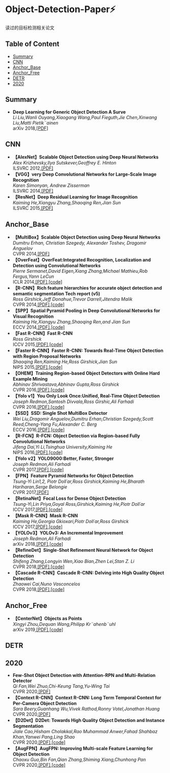 # Object-Detection-Paper:zap:
读过的目标检测相关论文
## Table of Content
   * [Summary](https://github.com/aliciashen0118/Object-Detection-Paper#Summary)
   * [CNN](https://github.com/aliciashen0118/Object-Detection-Paper#CNN)
   * [Anchor_Base](https://github.com/aliciashen0118/Object-Detection-Paper#Anchor_Base)
   * [Anchor_Free](https://github.com/aliciashen0118/Object-Detection-Paper#Anchor_Free)
   * [DETR](https://github.com/aliciashen0118/Object-Detection-Paper#DETR)
   * [2020](https://github.com/aliciashen0118/Object-Detection-Paper#2020)
## Summary
   * **Deep Learning for Generic Object Detection A Surve**  
     *Li Liu,Wanli Ouyang,Xiaogang Wang,Paul Fieguth,Jie Chen,Xinwang Liu,Matti Pietik¨ainen*  
     arXiv 2018,[[PDF]](https://arxiv.org/pdf/1809.02165v1.pdf)  
## CNN
   * **【AlexNet】Scalable Object Detection using Deep Neural Networks**  
   *Alex Krizhevsky,Ilya Sutskever,Geoffrey E. Hinton*  
   ILSVRC 2012,[[PDF]](papers.nips.cc/paper/4824-imagenet-classification-with-deep-convolutional-neural-networks.pdf)
   * **【VGG】very Deep Convolutional Networks for Large-Scale Image Recognition**  
     *Karen Simonyan, Andrew Zisserman*  
     ILSVRC 2014,[[PDF]](https://arxiv.org/pdf/1409.1556.pdf)  
   * **【ResNet】Deep Residual Learning for Image Recognition**  
     *Kaiming He,Xiangyu Zhang,Shaoqing Ren,Jian Sun*  
     ILSVRC 2015,[[PDF]](https://arxiv.org/pdf/1512.03385.pdf)  
## Anchor_Base
   * **【MultiBox】Scalable Object Detection using Deep Neural Networks**  
     *Dumitru Erhan, Christian Szegedy, Alexander Toshev, Dragomir Anguelov*  
     CVPR 2014,[[PDF]](https://www.cv-foundation.org/openaccess/content_cvpr_2014/papers/Erhan_Scalable_Object_Detection_2014_CVPR_paper.pdf)  
   * **【OverFeat】OverFeat:Integrated Recognition, Localization and Detection using Convolutional Networks**  
     *Pierre Sermanet,David Eigen,Xiang Zhang,Michael Mathieu,Rob Fergus,Yann LeCun*  
     ICLR 2014,[[PDF]](https://arxiv.org/pdf/1312.6229.pdf),[[code]](https://github.com/sermanet/OverFeat)
   * **【R-CNN】Rich feature hierarchies for accurate object detection and semantic segmentation Tech report (v5)**  
     *Ross Girshick,Jeff Donahue,Trevor Darrell,Jitendra Malik*  
     CVPR 2014,[[PDF]](https://arxiv.org/pdf/1311.2524.pdf),[[code]](https://github.com/rbgirshick/rcnn)
   * **【SPP】Spatial Pyramid Pooling in Deep Convolutional Networks for Visual Recognition**  
     *Kaiming He,Xiangyu Zhang,Shaoqing Ren,and Jian Sun*  
     ECCV 2014,[[PDF]](https://arxiv.org/pdf/1406.4729.pdf),[[code]](https://github.com/ShaoqingRen/SPP_net)
   * **【Fast R-CNN】Fast R-CNN**  
     *Ross Girshick*  
     ICCV 2015,[[PDF]](https://arxiv.org/pdf/1504.08083.pdf),[[code]](https://github.com/rbgirshick/fast-rcnn)
   * **【Faster R-CNN】Faster R-CNN: Towards Real-Time Object Detection with Region Proposal Networks**  
     *Shaoqing Ren,Kaiming He,Ross Girshick,Jian Sun*  
     NIPS 2015,[[PDF]](https://papers.nips.cc/paper/5638-faster-r-cnn-towards-real-time-object-detection-with-region-proposal-networks.pdf),[[code]](https://github.com/rbgirshick/py-faster-rcnn)
   * **【OHEM】Training Region-based Object Detectors with Online Hard Example Mining**  
     *Abhinav Shrivastava,Abhinav Gupta,Ross Girshick*    
     CVPR 2016,[[PDF]](https://arxiv.org/pdf/1604.03540.pdf),[[code]](https://github.com/abhi2610/ohem)
   * **【Yolo v1】You Only Look Once:Unified, Real-Time Object Detection**  
     *Joseph Redmon,Santosh Divvala,Ross Girshic,Ali Farhadi*  
     CVPR 2016,[[PDF]](https://arxiv.org/pdf/1506.02640.pdf),[[code]](https://pjreddie.com/darknet/yolo/)
   * **【SSD】SSD: Single Shot MultiBox Detector**  
     *Wei Liu,Dragomir Anguelov,Dumitru Erhan,Christian Szegedy,Scott Reed,Cheng-Yang Fu,Alexander C. Berg*  
     ECCV 2016,[[PDF]](https://arxiv.org/pdf/1512.02325.pdf),[[code]](https://github.com/weiliu89/caffe/tree/ssd)
   * **【R-FCN】R-FCN: Object Detection via Region-based Fully Convolutional Networks**  
     *Jifeng Dai,Yi Li,Tsinghua University,Kaiming He*  
     NIPS 2016,[[PDF]](https://arxiv.org/pdf/1605.06409.pdf),[[code]](https://github.com/daijifeng001/R-FCN)
   * **【Yolo v2】YOLO9000:Better, Faster, Stronger**  
     *Joseph Redmon,Ali Farhadi*  
     CVPR 2017,[[PDF]](https://arxiv.org/pdf/1612.08242.pdf),[[code]](https://pjreddie.com/darknet/yolo/)
   * **【FPN】Feature Pyramid Networks for Object Detection**  
     *Tsung-Yi Lin1,2, Piotr Doll´ar,Ross Girshick,Kaiming He,Bharath Hariharan,Serge Belongie*  
     CVPR 2017,[[PDF]](http://openaccess.thecvf.com/content_cvpr_2017/papers/Lin_Feature_Pyramid_Networks_CVPR_2017_paper.pdf)
   * **【RetinaNet】Focal Loss for Dense Object Detection**  
     *Tsung-Yi,Lin Priya,Goyal Ross,Girshick,Kaiming He,Piotr Doll´ar*  
     ICCV 2017,[[PDF]](https://arxiv.org/pdf/1708.02002.pdf),[[code]](https://github.com/fizyr/keras-retinanet)
   * **【Mask R-CNN】Mask R-CNN**  
     *Kaiming He,Georgia Gkioxari,Piotr Doll´ar,Ross Girshick*  
     ICCV 2017,[[PDF]](http://openaccess.thecvf.com/content_ICCV_2017/papers/He_Mask_R-CNN_ICCV_2017_paper.pdf),[[code]](https://github.com/facebookresearch/Detectron)
   * **【YOLOv3】YOLOv3: An Incremental Improvement**  
     *Joseph Redmon,Ali Farhadi*  
     arXiv 2018,[[PDF]](https://pjreddie.com/media/files/papers/YOLOv3.pdf),[[code]](https://pjreddie.com/darknet/yolo/)
   * **【RefineDet】Single-Shot Refinement Neural Network for Object Detection**  
     *Shifeng Zhang,Longyin Wen,Xiao Bian,Zhen Lei,Stan Z. Li*  
     CVPR 2018,[[PDF]](http://openaccess.thecvf.com/content_cvpr_2018/papers/Zhang_Single-Shot_Refinement_Neural_CVPR_2018_paper.pdf),[[code]](https://github.com/sfzhang15/RefineDet)
   * **【Cascade R-CNN】Cascade R-CNN: Delving into High Quality Object Detection**  
     *Zhaowei Cai,Nuno Vasconcelos*  
     CVPR 2018,[[PDF]](http://openaccess.thecvf.com/content_cvpr_2018/papers/Cai_Cascade_R-CNN_Delving_CVPR_2018_paper.pdf),[[code]](https://github.com/zhaoweicai/cascade-rcnn)
## Anchor_Free
   * **【CenterNet】Objects as Points**  
     *Xingyi Zhou,Dequan Wang,Philipp Kr¨ahenb¨uhl*  
     arXiv 2019,[[PDF]](https://arxiv.org/pdf/1904.07850.pdf),[[code]](https://github.com/xingyizhou/CenterNet)
## DETR

## 2020
   * **Few-Shot Object Detection with Attention-RPN and Multi-Relation Detector**  
     *Qi Fan,Wei Zhuo,Chi-Keung Tang,Yu-Wing Tai*  
     CVPR 2020,[[PDF]](https://arxiv.org/pdf/1908.01998.pdf)
   * **【Context R-CNN】Context R-CNN: Long Term Temporal Context for Per-Camera Object Detection**  
     *Sara Beery,Guanhang Wu,Vivek Rathod,Ronny Votel,Jonathan Huang*  
     CVPR 2020,[[PDF]](https://arxiv.org/pdf/1912.03538.pdf)  
   * **【D2Det】D2Det: Towards High Quality Object Detection and Instance Segmentation**  
     *Jiale Cao,Hisham Cholakkal,Rao Muhammad Anwer,Fahad Shahbaz Khan,Yanwei Pang,Ling Shao*  
     CVPR 2020,[[PDF]](https://openaccess.thecvf.com/content_CVPR_2020/papers/Cao_D2Det_Towards_High_Quality_Object_Detection_and_Instance_Segmentation_CVPR_2020_paper.pdf),[[code]](https://github.com/JialeCao001/D2Det)  
   * **【AugFPN】AugFPN: Improving Multi-scale Feature Learning for Object Detection**  
     *Chaoxu Guo,Bin Fan,Qian Zhang,Shiming Xiang,Chunhong Pan*  
     CVPR 2020,[[PDF]](https://arxiv.org/pdf/1912.05384.pdf),[[code]](https://github.com/Gus-Guo/AugFPN)
